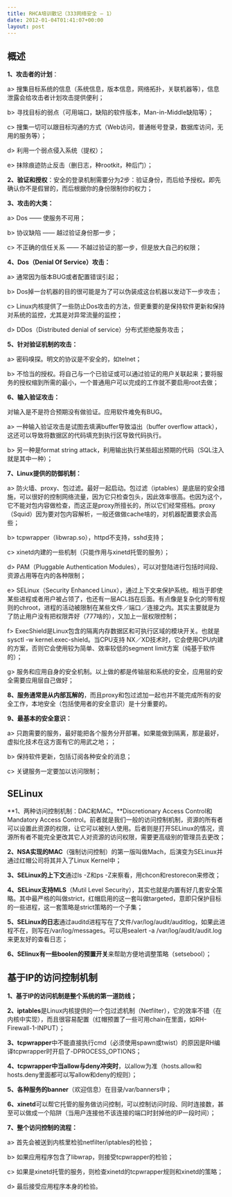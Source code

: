 ```yaml
---
title: RHCA培训散记（333网络安全 – 1）
date: 2012-01-04T01:41:07+00:00
layout: post
---
```

## 概述

**1、攻击者的计划**：
  
a> 搜集目标系统的信息（系统信息，版本信息，网络拓扑，关联机器等），信息泄露会给攻击者计划攻击提供便利；
  
b> 寻找目标的弱点（可用端口，缺陷的软件版本，Man-in-Middle缺陷等）；
  
c> 搜集一切可以跟目标沟通的方式（Web访问，普通帐号登录，数据库访问，无用的服务等）；
  
d> 利用一个弱点侵入系统（提权）；
  
e> 抹除痕迹防止反击（删日志，种rootkit，种后门）；

**2、验证和授权**：安全的登录机制需要分为2步：验证身份，而后给予授权。即先确认你不是假冒的，而后根据你的身份限制你的权力；

**3、攻击的大类：**
  
a> Dos —— 使服务不可用；
  
b> 协议缺陷 —— 越过验证身份那一步；
  
c> 不正确的信任关系 —— 不越过验证的那一步，但是放大自己的权限；

**4、Dos（Denial Of Service）攻击：**
  
a> 通常因为版本BUG或者配置错误引起；
  
b> Dos掉一台机器的目的很可能是为了可以伪装成这台机器以发动下一步攻击；
  
c> Linux内核提供了一些防止Dos攻击的方法，但更重要的是保持软件更新和保持对系统的监控，尤其是对异常流量的监控；
  
d> DDos（Distributed denial of service）分布式拒绝服务攻击；

**5、针对验证机制的攻击：**
  
a> 密码嗅探。明文的协议是不安全的，如telnet；
  
b> 不恰当的授权。将自己与一个已验证或可以通过验证的用户关联起来；要将服务的授权缩到所需的最小，一个普通用户可以完成的工作就不要启用root去做；

**6、输入验证攻击：**
  
对输入是不是符合预期没有做验证。应用软件难免有BUG。
  
a> 一种输入验证攻击是试图去填满buffer导致溢出（buffer overflow attack），这还可以导致将数据区的代码填充到执行区导致代码执行。
  
b> 另一种是format string attack，利用输出执行某些超出预期的代码（SQL注入就是其中一种）；

**7、Linux提供的防御机制：**
  
a> 防火墙、proxy、包过滤。最好一起启动。包过滤（iptables）是底层的安全措施，可以很好的控制网络流量，因为它只检查包头，因此效率很高。也因为这个，它不能对包内容做检查，而这正是proxy所擅长的，所以它们经常搭档。proxy（Squid）因为要对包内容解析，一般还做做cache啥的，对机器配置要求会高些；
  
b> tcpwrapper（libwrap.so），httpd不支持，sshd支持；
  
c> xinetd内建的一些机制（只能作用与xinetd托管的服务）；
  
d> PAM（Pluggable Authentication Modules），可以对登陆进行包括时间段、资源占用等在内的各种限制；
  
e> SELinux（Security Enhanced Linux），通过上下文来保护系统。相当于即使某些进程或者用户被占领了，也还有一层ACL挡在后面。有点像是复杂化的带有规则的chroot，进程的活动被限制在某些文件／端口／连接之内。其实主要就是为了防止用户没有把权限弄好（777啥的），又加上一层权限控制；
  
f> ExecShield是Linux包含的隔离内存数据区和可执行区域的模块开关。也就是 sysctl -w kernel.exec-shield。当CPU支持 NX／XD技术时，它会使用CPU内建的方案，否则它会使用较为简单、效率较低的segment limit方案（纯基于软件的）；
  
g> 服务和应用自身的安全机制。以上做的都是传输层和系统的安全，应用层的安全需要应用层自己做好；

**8、服务通常是从内部瓦解的**，而且proxy和包过滤加一起也并不能完成所有的安全工作，本地安全（包括使用者的安全意识）是十分重要的。

**9、最基本的安全意识：**
  
a> 只跑需要的服务，最好能把各个服务分开部署。如果能做到隔离，那是最好，虚拟化技术在这方面有它的用武之地；；
  
b> 保持软件更新，包括订阅各种安全的消息；
  
c> 关键服务一定要加以访问限制；



## SELinux

**1、两种访问控制机制：DAC和MAC。**Discretionary Access Control和Mandatory Access Control。前者就是我们一般的访问控制机制，资源的所有者可以设置此资源的权限，让它可以被别人使用。后者则是打开SELinux的情况，资源所有者不能完全更改其它人对资源的访问权限，需要更高级别的管理员去更改；

**2、NSA实现的MAC**（强制访问控制）的第一版叫做Mach，后演变为SELinux并通过红帽公司将其并入了Linux Kernel中；

**3、SELinux的上下文**通过ls -Z和ps -Z来察看，用chcon和restorecon来修改；

**4、SELinux支持MLS**（Mutil Level Security），其实也就是内置有好几套安全策略。其中最严格的叫做strict，红帽启用的这一套叫做targeted，意即只保护目标的一些进程，这一套策略是strict策略的一个子集；

**5、SELinux的日志**通过auditd进程写在了文件/var/log/audit/auditlog，如果此进程不在，则写在/var/log/messages。可以用sealert -a /var/log/audit/audit.log来更友好的查看日志；

**6、SElinux有一些boolen的预置开关**来帮助方便地调整策略（setsebool）；



## 基于IP的访问控制机制

**1、基于IP的访问机制是整个系统的第一道防线；**

**2、iptables**是Linux内核提供的一个包过滤机制（Netfilter），它的效率不错（在内核中实现），而且很容易配置（红帽预置了一些可用chain在里面，如RH-Firewall-1-INPUT）；

**3、tcpwrapper**中不能直接执行cmd（必须使用spawn或twist）的原因是RH编译tcpwrapper时开启了-DPROCESS_OPTIONS；

**4、tcpwrapper中当allow与deny冲突时**，以allow为准（hosts.allow和hosts.deny里面都可以写allow和deny的规则）；

**5、各种服务的banner**（欢迎信息）在目录/var/banners中；

**6、xinetd**可以帮它托管的服务做访问控制，可以控制访问时段、同时连接数，甚至可以做成一个陷阱（当用户连接他不该连接的端口时封掉他的IP一段时间）；

**7、整个访问控制的流程：**
  
a> 首先会被送到内核里检验netfilter/iptables的检验；
  
b> 如果应用程序包含了libwrap，则接受tcpwrapper的检验；
  
c> 如果是xinetd托管的服务，则检查xinetd的tcpwrapper规则和xinetd的策略；
  
d> 最后接受应用程序本身的检验。
